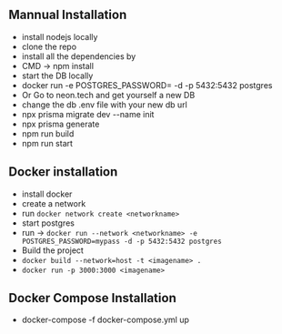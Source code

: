 ## Mannual Installation
 - install nodejs locally
 - clone the repo
 - install all the dependencies by 
  - CMD -> npm install
 - start the DB locally
  - docker run -e POSTGRES_PASSWORD=<yourpassword> -d -p 5432:5432 postgres
  - Or Go to neon.tech and get yourself a new DB
 - change the db .env file with your new db url
 - npx prisma migrate dev --name init
 - npx prisma generate 
 - npm run build 
 - npm run start

## Docker installation
 - install docker 
 - create a network
  - run `docker network create <networkname>`
 - start postgres
  - run -> `docker run --network <networkname> -e POSTGRES_PASSWORD=mypass -d -p 5432:5432 postgres`
 - Build the project
  - `docker build --network=host -t <imagename> .`
  - `docker run -p 3000:3000 <imagename>`

## Docker Compose Installation
 - docker-compose -f docker-compose.yml up